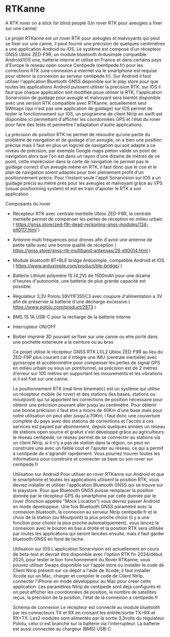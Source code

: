 # RTKanne
A RTK rover on a stick for blind people (Un rover RTK pour aveugles a fixer sur une canne)

Le projet RTKanne est un rover RTK pour aveugles et malvoyants qui peut se fixer sur une canne, il peut fournir une précision de quelques centimètres a une application Android ou IOS. Le système est composé d'un récepteur GNSS Ublox ZED-F9R, un module bluetooth Ardusimple compatible Android/IOS une, batterie interne et utilise en France et dans certains pays d'Europe le reseau open source Centipede (centipede.fr) pour les corrections RTK (une connexion a internet via le smartphone est requise pour obtenir la connexion au serveur centipede.fr). Sur Android il faut utiliser l'application Bluetooth GNSS disponible sur le play store pour que toutes les applications Android puissent utiliser la precision RTK, sur IOS il faut que chaque application soit modifiée poue utiliser le RTK, l'application Sonarvision de guidage pour aveugle et malvoyant sera bientôt disponible avec une version RTK compatible avec RTKanne, actuellement seul SWmaps (qui n'est pas une application de guidage) sur IOS permet de tester le fonctionnement sur IOS, un programme de client Ntrip en swift est disponible ici permettant d'afficher les coordonnées GPS et l'état du rover pour faire des tests et permettre l'adaptation d'autre applications.

La précision de position RTK ne permet de résoudre qu'une partie du problème de navigation et de guidage d'un aveugle, on a bien une position précise mais il faut en plus un logiciel de navigation qui soit adapté a ce niveau de précision, par exemple Google maps pieton valide un point de navigation alors que l'on est dans un rayon d'une dizaine de mètres de ce point, cette imprécision dans la carte de navigation ne permet pas le guidage correct d'un aveugle même en RTK, il faut donc que le coe et le plan de navigation soient adaptés pour tirer pleinement profit d'un positionnement précis. Pour l'instant seule l'appli Sonarvision sur IOS a un guidage précis au mètre prés  pour les aveugles et malvoyant grâce au VPS (visual positionning system) et est en train d'ajouter le RTK a son application   

Composants du rover
- Récepteur RTK avec centrale inertielle Ublox ZED-F9R, la centrale inertielle permet de compenser les pertes de réception en milieu urbain ( https://gnss.store/zed-f9r-dead-reckoning-gnss-modules/134-elt0117.html )
- Antenne multi fréquences pour drones afin d'avoir une antenne de petite taille avec une bonne qualité de réception ( https://gnss.store/gnss-rtk-multiband-antennas/28-elt0014.html )
- Module bluetooth  BT+BLE bridge Ardusimple, compatible Android et IOS ( https://www.ardusimple.com/product/ble-bridge/ )
- Batterie Lithium polymère 1S (4,2V) de 1500mAh pour une dizaine d'heures d'autonomie, une batterie de plus grande capacité est possible.
- Régulateur 3,3V Pololu S9V11F3S5C3 avec coupure d'alimentation a 3V afin de préserver la batterie d'une décharge excessive.( https://www.pololu.com/product/2873 )
- BMS 1S 1A USB-C pour la recharge de la batterie interne
- Interrupteur ON/OFF
- Boitier imprimé 3D pouvant se fixer sur une canne ou etre porté dans une pochette exterieure a la ceinture ou au bras

  Ce projet utilise le récepteur GNSS RTK L1/L2 Ublox ZED-F9R au lieu du ZED-F9P plus courant car il intègre une IMU (centrale inertielle) avec gyroscope et accéléromètre pour compenser les pertes de signal GPS en milieu urbain ou sous un pont/tunnel, sa précision est de 2 mètres d'erreur sur 100 mètres en supportant les mouvements et les vibrations si il est fixé sur une canne.

  Le positionnement RTK (real time kinematic) est un système qui utilise un récepteur mobile (le rover) et des stations (les bases, stations ou moutpoint) qui lui apportent les corrections de position nécessaire pour obtenir une précision pouvant aller jusqu'au centimètre. Pour obtenir une bonne précision il faut etre a moins de 40Km d'une base mais pour notre utilisation on peut aller jusqu'a 70Km, i faut donc une couverture complète du pays avec des stations de corrections et l'accès a ces services est payant par abonnement, depuis quelques années un réseau de stations open source et gratuit s'est développé grâce au agriculteurs: le réseau centipede, ce réseau permet de se connecter au stations via un client Ntrip, si il n'y a pas de station dans la région, on peut en construire une avec un faible cout et l'ajouter au réseau, ce qui a permit a centipede de s'agrandir rapidement. Vous pourrez trouver toutes les informations pour construire et connecter sa base ou son rover sur centipede.fr

   Utilisation sur Android
  Pour utiliser en rover RTKanne sur Android et que le smartphone et toutes les applications utilisent la position RTK, vous devrez installer et utiliser l'application Bluetooth GNSS qui se trouve sur le playstore. Pour que Bluetooth GNSS puisse remplacer la position donnée par le récepteur GPS du smartphone par celle donnée par le rover (fonction appelée "Mock Location") vous devrez  passer Android en mode developpeur. Une fois Bluetooth GNSS paramètré avec la connexion bluetooth, la connexion au serveur Ntrip centipede.fr et le choix de la station (ou Moutpoint) la plus proche choisi (il y a une fonction pour choisir la plus proche automatiquement), vous lancez la connexion avec le bouton en bas a droite et la position RTK sera utilisée par toutes les applications qui seront lancées ensuite, mais il faut garder bluetooth GNSS en fond de tache. 

	Utilisation sur IOS
   L'application Sonarvision est actuellement en cours de beta-test et devrait être disponible avec l'option RTK fin 2024/début 2025, pour tester le bon fonctionnement du Rover RTKanne, vous pouvez utiliser Swaps disponible sur l'apple store ou installer le code de Client Ntrip présent sur ce dépôt a l'aide de Xcode, il faut installer Xcode sur un Mac, charger et compiler le code de Client Ntrip, connecter l'iPhone en mode développeur au Mac pour créer cette application. Les paramètres Ntrip de centipede sont déjà configurés et on peut afficher les coordonnées de position, le nombre de satellites reçus, la précision de la position, l'état de la connexion a centipede.fr


	Schéma de connexion
    Le récepteur est connecté au module bluetooth par les connecteurs TX et RX en croisant les entrée/sortie TX>RX et RX>TX. Les2 modules sont alimentés par la sortie 3,3volts du régulateur Pololu, celui ci est branché sur la batterie via l'interrupteur. La batterie est aussi connectée au chargeur (BMS) USB-C 

  
     
  
